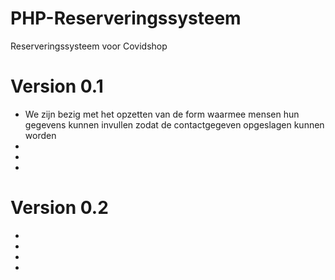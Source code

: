 # PHP-Reserveringssysteem
Reserveringssysteem voor Covidshop

# Version 0.1
* We zijn bezig met het opzetten van de form waarmee mensen hun gegevens kunnen invullen zodat de contactgegeven opgeslagen kunnen worden
* 
*
*

# Version 0.2
*
*
*
*
